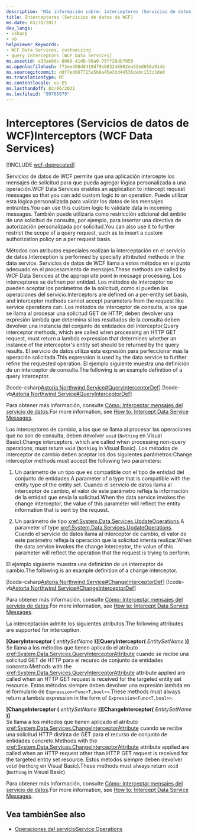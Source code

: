 ```yaml
---
description: 'Más información sobre: interceptores (Servicios de datos de WCF)'
title: Interceptores (Servicios de datos de WCF)
ms.date: 03/30/2017
dev_langs:
- csharp
- vb
helpviewer_keywords:
- WCF Data Services, customizing
- query interceptors [WCF Data Services]
ms.assetid: e33ae8dc-8069-41d0-99a0-75ff28db7050
ms.openlocfilehash: f73ee498d0419df9e083248802ea52ed050a914b
ms.sourcegitcommit: ddf7edb67715a5b9a45e3dd44536dabc153c1de0
ms.translationtype: MT
ms.contentlocale: es-ES
ms.lasthandoff: 02/06/2021
ms.locfileid: "99765079"
---
```

# <a name="interceptors-wcf-data-services"></a><span data-ttu-id="d1410-103">Interceptores (Servicios de datos de WCF)</span><span class="sxs-lookup"><span data-stu-id="d1410-103">Interceptors (WCF Data Services)</span></span>

[!INCLUDE [wcf-deprecated](~/includes/wcf-deprecated.md)]

<span data-ttu-id="d1410-104">Servicios de datos de WCF permite que una aplicación intercepte los mensajes de solicitud para que pueda agregar lógica personalizada a una operación.</span><span class="sxs-lookup"><span data-stu-id="d1410-104">WCF Data Services enables an application to intercept request messages so that you can add custom logic to an operation.</span></span> <span data-ttu-id="d1410-105">Puede utilizar esta lógica personalizada para validar los datos de los mensajes entrantes.</span><span class="sxs-lookup"><span data-stu-id="d1410-105">You can use this custom logic to validate data in incoming messages.</span></span> <span data-ttu-id="d1410-106">También puede utilizarla como restricción adicional del ámbito de una solicitud de consulta, por ejemplo, para insertar una directiva de autorización personalizada por solicitud.</span><span class="sxs-lookup"><span data-stu-id="d1410-106">You can also use it to further restrict the scope of a query request, such as to insert a custom authorization policy on a per request basis.</span></span>  
  
 <span data-ttu-id="d1410-107">Métodos con atributos especiales realizan la interceptación en el servicio de datos.</span><span class="sxs-lookup"><span data-stu-id="d1410-107">Interception is performed by specially attributed methods in the data service.</span></span> <span data-ttu-id="d1410-108">Servicios de datos de WCF llama a estos métodos en el punto adecuado en el procesamiento de mensajes.</span><span class="sxs-lookup"><span data-stu-id="d1410-108">These methods are called by WCF Data Services at the appropriate point in message processing.</span></span> <span data-ttu-id="d1410-109">Los interceptores se definen por entidad. Los métodos de interceptor no pueden aceptar los parámetros de la solicitud, como sí pueden las operaciones del servicio.</span><span class="sxs-lookup"><span data-stu-id="d1410-109">Interceptors are defined on a per-entity set basis, and interceptor methods cannot accept parameters from the request like service operations can.</span></span> <span data-ttu-id="d1410-110">Los métodos de interceptor de consulta, a los que se llama al procesar una solicitud GET de HTTP, deben devolver una expresión lambda que determina si los resultados de la consulta deben devolver una instancia del conjunto de entidades del interceptor.</span><span class="sxs-lookup"><span data-stu-id="d1410-110">Query interceptor methods, which are called when processing an HTTP GET request, must return a lambda expression that determines whether an instance of the interceptor's entity set should be returned by the query results.</span></span> <span data-ttu-id="d1410-111">El servicio de datos utiliza esta expresión para perfeccionar más la operación solicitada.</span><span class="sxs-lookup"><span data-stu-id="d1410-111">This expression is used by the data service to further refine the requested operation.</span></span> <span data-ttu-id="d1410-112">El ejemplo siguiente muestra una definición de un interceptor de consulta.</span><span class="sxs-lookup"><span data-stu-id="d1410-112">The following is an example definition of a query interceptor.</span></span>  
  
 [!code-csharp[Astoria Northwind Service#QueryInterceptorDef](../../../../samples/snippets/csharp/VS_Snippets_Misc/astoria_northwind_service/cs/northwind2.svc.cs#queryinterceptordef)]
 [!code-vb[Astoria Northwind Service#QueryInterceptorDef](../../../../samples/snippets/visualbasic/VS_Snippets_Misc/astoria_northwind_service/vb/northwind2.svc.vb#queryinterceptordef)]  
  
 <span data-ttu-id="d1410-113">Para obtener más información, consulte [Cómo: Interceptar mensajes del servicio de datos](how-to-intercept-data-service-messages-wcf-data-services.md).</span><span class="sxs-lookup"><span data-stu-id="d1410-113">For more information, see [How to: Intercept Data Service Messages](how-to-intercept-data-service-messages-wcf-data-services.md).</span></span>  
  
 <span data-ttu-id="d1410-114">Los interceptores de cambio, a los que se llama al procesar las operaciones que no son de consulta, deben devolver `void` (`Nothing` en Visual Basic).</span><span class="sxs-lookup"><span data-stu-id="d1410-114">Change interceptors, which are called when processing non-query operations, must return `void` (`Nothing` in Visual Basic).</span></span> <span data-ttu-id="d1410-115">Los métodos de interceptor de cambio deben aceptar los dos siguientes parámetros:</span><span class="sxs-lookup"><span data-stu-id="d1410-115">Change interceptor methods must accept the following two parameters:</span></span>  
  
1. <span data-ttu-id="d1410-116">Un parámetro de un tipo que es compatible con el tipo de entidad del conjunto de entidades.</span><span class="sxs-lookup"><span data-stu-id="d1410-116">A parameter of a type that is compatible with the entity type of the entity set.</span></span> <span data-ttu-id="d1410-117">Cuando el servicio de datos llama al interceptor de cambio, el valor de este parámetro refleja la información de la entidad que envía la solicitud.</span><span class="sxs-lookup"><span data-stu-id="d1410-117">When the data service invokes the change interceptor, the value of this parameter will reflect the entity information that is sent by the request.</span></span>  
  
2. <span data-ttu-id="d1410-118">Un parámetro de tipo <xref:System.Data.Services.UpdateOperations>.</span><span class="sxs-lookup"><span data-stu-id="d1410-118">A parameter of type <xref:System.Data.Services.UpdateOperations>.</span></span> <span data-ttu-id="d1410-119">Cuando el servicio de datos llama al interceptor de cambio, el valor de este parámetro refleja la operación que la solicitud intenta realizar.</span><span class="sxs-lookup"><span data-stu-id="d1410-119">When the data service invokes the change interceptor, the value of this parameter will reflect the operation that the request is trying to perform.</span></span>  
  
 <span data-ttu-id="d1410-120">El ejemplo siguiente muestra una definición de un interceptor de cambio.</span><span class="sxs-lookup"><span data-stu-id="d1410-120">The following is an example definition of a change interceptor.</span></span>  
  
 [!code-csharp[Astoria Northwind Service#ChangeInterceptorDef](../../../../samples/snippets/csharp/VS_Snippets_Misc/astoria_northwind_service/cs/northwind2.svc.cs#changeinterceptordef)]
 [!code-vb[Astoria Northwind Service#ChangeInterceptorDef](../../../../samples/snippets/visualbasic/VS_Snippets_Misc/astoria_northwind_service/vb/northwind2.svc.vb#changeinterceptordef)]  
  
 <span data-ttu-id="d1410-121">Para obtener más información, consulte [Cómo: Interceptar mensajes del servicio de datos](how-to-intercept-data-service-messages-wcf-data-services.md).</span><span class="sxs-lookup"><span data-stu-id="d1410-121">For more information, see [How to: Intercept Data Service Messages](how-to-intercept-data-service-messages-wcf-data-services.md).</span></span>  
  
 <span data-ttu-id="d1410-122">La interceptación admite los siguientes atributos.</span><span class="sxs-lookup"><span data-stu-id="d1410-122">The following attributes are supported for interception.</span></span>  
  
 <span data-ttu-id="d1410-123">**[QueryInterceptor (** *entitySetName* **)]**</span><span class="sxs-lookup"><span data-stu-id="d1410-123">**[QueryInterceptor(** *EntitySetName* **)]**</span></span>  
 <span data-ttu-id="d1410-124">Se llama a los métodos que tienen aplicado el atributo <xref:System.Data.Services.QueryInterceptorAttribute> cuando se recibe una solicitud GET de HTTP para el recurso de conjunto de entidades concreto.</span><span class="sxs-lookup"><span data-stu-id="d1410-124">Methods with the <xref:System.Data.Services.QueryInterceptorAttribute> attribute applied are called when an HTTP GET request is received for the targeted entity set resource.</span></span> <span data-ttu-id="d1410-125">Estos métodos siempre deben devolver una expresión lambda en el formulario de `Expression<Func<T,bool>>`.</span><span class="sxs-lookup"><span data-stu-id="d1410-125">These methods must always return a lambda expression in the form of `Expression<Func<T,bool>>`.</span></span>  
  
 <span data-ttu-id="d1410-126">**[ChangeInterceptor (** *entitySetName* **)]**</span><span class="sxs-lookup"><span data-stu-id="d1410-126">**[ChangeInterceptor(** *EntitySetName* **)]**</span></span>  
 <span data-ttu-id="d1410-127">Se llama a los métodos que tienen aplicado el atributo <xref:System.Data.Services.ChangeInterceptorAttribute> cuando se recibe una solicitud HTTP distinta de GET para el recurso de conjunto de entidades concreto.</span><span class="sxs-lookup"><span data-stu-id="d1410-127">Methods with the <xref:System.Data.Services.ChangeInterceptorAttribute> attribute applied are called when an HTTP request other than HTTP GET request is received for the targeted entity set resource.</span></span> <span data-ttu-id="d1410-128">Estos métodos siempre deben devolver `void` (`Nothing` en Visual Basic).</span><span class="sxs-lookup"><span data-stu-id="d1410-128">These methods must always return `void` (`Nothing` in Visual Basic).</span></span>  
  
 <span data-ttu-id="d1410-129">Para obtener más información, consulte [Cómo: Interceptar mensajes del servicio de datos](how-to-intercept-data-service-messages-wcf-data-services.md).</span><span class="sxs-lookup"><span data-stu-id="d1410-129">For more information, see [How to: Intercept Data Service Messages](how-to-intercept-data-service-messages-wcf-data-services.md).</span></span>  
  
## <a name="see-also"></a><span data-ttu-id="d1410-130">Vea también</span><span class="sxs-lookup"><span data-stu-id="d1410-130">See also</span></span>

- [<span data-ttu-id="d1410-131">Operaciones del servicio</span><span class="sxs-lookup"><span data-stu-id="d1410-131">Service Operations</span></span>](service-operations-wcf-data-services.md)
